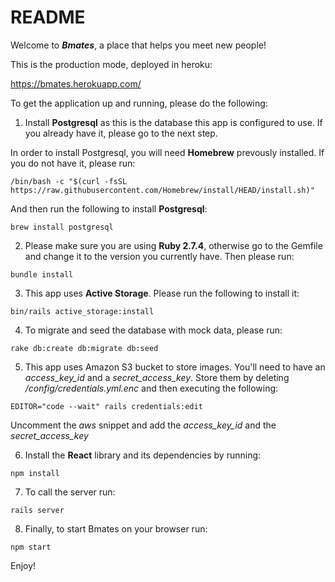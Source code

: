 # README

Welcome to ***Bmates***, a place that helps you meet new people!

This is the production mode, deployed in heroku:

https://bmates.herokuapp.com/


To get the application up and running, please do the following:

1. Install **Postgresql** as this is the database this app is configured to use. If you already have it, please go to the next step. 

In order to install Postgresql, you will need **Homebrew** prevously installed. If you do not have it, please run:
```
/bin/bash -c "$(curl -fsSL https://raw.githubusercontent.com/Homebrew/install/HEAD/install.sh)"

```
And then run the following to install **Postgresql**:

```
brew install postgresql
```

2. Please make sure you are using **Ruby 2.7.4**, otherwise go to the Gemfile and change it to the version you currently have. Then please run:

```
bundle install
```
3. This app uses **Active Storage**. Please run the following to install it:

```
bin/rails active_storage:install
```

4. To migrate and seed the database with mock data, please run:

```
rake db:create db:migrate db:seed
```

5. This app uses <a src="https://aws.amazon.com/s3/">Amazon S3 bucket</a> to store images. You'll need to have an *access_key_id* and a *secret_access_key*. Store them by deleting */config/credentials.yml.enc* and then executing the following:

```
EDITOR="code --wait" rails credentials:edit
```
Uncomment the *aws* snippet and add the *access_key_id* and the *secret_access_key*

6. Install the **React** library and its dependencies by running:

```
npm install
```

7. To call the server run:

```
rails server
```

8. Finally, to start Bmates on your browser run:

```
npm start
```

Enjoy!
